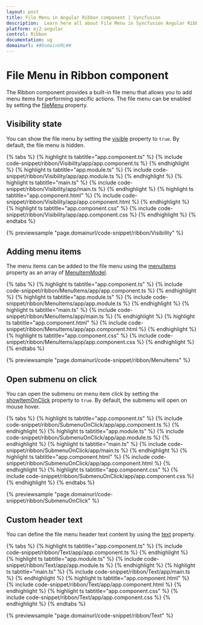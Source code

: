 ```yaml
---
layout: post
title: File Menu in Angular Ribbon component | Syncfusion
description:  Learn here all about File Menu in Syncfusion Angular Ribbon component of Syncfusion Essential JS 2 and more.
platform: ej2-angular
control: Ribbon
documentation: ug
domainurl: ##DomainURL##
---     
```


# File Menu in Ribbon component

The Ribbon component provides a built-in file menu that allows you to add menu items for performing specific actions. The file menu can be enabled by setting the [fileMenu](https://ej2.syncfusion.com/angular/documentation/api/ribbon/ribbonFileMenu/) property.

## Visibility state

You can show the file menu by setting the [visible](https://ej2.syncfusion.com/angular/documentation/api/ribbon/fileMenuSettingsModel/#visible) property to `true`. By default, the file menu is hidden.

{% tabs %}
{% highlight ts tabtitle="app.component.ts" %}
{% include code-snippet/ribbon/Visibility/app/app.component.ts %}
{% endhighlight %}
{% highlight ts tabtitle="app.module.ts" %}
{% include code-snippet/ribbon/Visibility/app/app.module.ts %}
{% endhighlight %}
{% highlight ts tabtitle="main.ts" %}
{% include code-snippet/ribbon/Visibility/app/main.ts %}
{% endhighlight %}
{% highlight ts tabtitle="app.component.html" %}
{% include code-snippet/ribbon/Visibility/app/app.component.html %}
{% endhighlight %}
{% highlight ts tabtitle="app.component.css" %}
{% include code-snippet/ribbon/Visibility/app/app.component.css %}
{% endhighlight %}
{% endtabs %}
  
{% previewsample "page.domainurl/code-snippet/ribbon/Visibility" %}

## Adding menu items

The menu items can be added to the file menu using the [menuItems](https://ej2.syncfusion.com/angular/documentation/api/ribbon/fileMenuSettingsModel/#menuitems) property as an array of [MenuItemModel](https://ej2.syncfusion.com/angular/documentation/api/menu/menuItemModel/).

{% tabs %}
{% highlight ts tabtitle="app.component.ts" %}
{% include code-snippet/ribbon/MenuItems/app/app.component.ts %}
{% endhighlight %}
{% highlight ts tabtitle="app.module.ts" %}
{% include code-snippet/ribbon/MenuItems/app/app.module.ts %}
{% endhighlight %}
{% highlight ts tabtitle="main.ts" %}
{% include code-snippet/ribbon/MenuItems/app/main.ts %}
{% endhighlight %}
{% highlight ts tabtitle="app.component.html" %}
{% include code-snippet/ribbon/MenuItems/app/app.component.html %}
{% endhighlight %}
{% highlight ts tabtitle="app.component.css" %}
{% include code-snippet/ribbon/MenuItems/app/app.component.css %}
{% endhighlight %}
{% endtabs %}
  
{% previewsample "page.domainurl/code-snippet/ribbon/MenuItems" %}

## Open submenu on click

You can open the submenu on menu item click by setting the [showItemOnClick](https://ej2.syncfusion.com/angular/documentation/api/ribbon/fileMenuSettingsModel/#showitemonclick) property to `true`. By default, the submenu will open on mouse hover.

{% tabs %}
{% highlight ts tabtitle="app.component.ts" %}
{% include code-snippet/ribbon/SubmenuOnClick/app/app.component.ts %}
{% endhighlight %}
{% highlight ts tabtitle="app.module.ts" %}
{% include code-snippet/ribbon/SubmenuOnClick/app/app.module.ts %}
{% endhighlight %}
{% highlight ts tabtitle="main.ts" %}
{% include code-snippet/ribbon/SubmenuOnClick/app/main.ts %}
{% endhighlight %}
{% highlight ts tabtitle="app.component.html" %}
{% include code-snippet/ribbon/SubmenuOnClick/app/app.component.html %}
{% endhighlight %}
{% highlight ts tabtitle="app.component.css" %}
{% include code-snippet/ribbon/SubmenuOnClick/app/app.component.css %}
{% endhighlight %}
{% endtabs %}
  
{% previewsample "page.domainurl/code-snippet/ribbon/SubmenuOnClick" %}

## Custom header text

You can define the file menu header text content by using the [text](https://ej2.syncfusion.com/angular/documentation/api/ribbon/fileMenuSettingsModel/#text) property.

{% tabs %}
{% highlight ts tabtitle="app.component.ts" %}
{% include code-snippet/ribbon/Text/app/app.component.ts %}
{% endhighlight %}
{% highlight ts tabtitle="app.module.ts" %}
{% include code-snippet/ribbon/Text/app/app.module.ts %}
{% endhighlight %}
{% highlight ts tabtitle="main.ts" %}
{% include code-snippet/ribbon/Text/app/main.ts %}
{% endhighlight %}
{% highlight ts tabtitle="app.component.html" %}
{% include code-snippet/ribbon/Text/app/app.component.html %}
{% endhighlight %}
{% highlight ts tabtitle="app.component.css" %}
{% include code-snippet/ribbon/Text/app/app.component.css %}
{% endhighlight %}
{% endtabs %}
  
{% previewsample "page.domainurl/code-snippet/ribbon/Text" %}